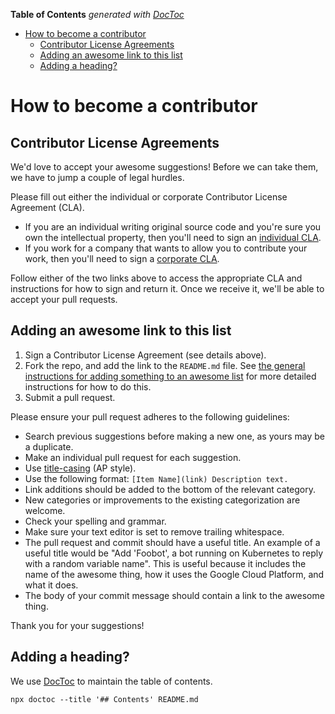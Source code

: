 <!-- START doctoc generated TOC please keep comment here to allow auto update -->
<!-- DON'T EDIT THIS SECTION, INSTEAD RE-RUN doctoc TO UPDATE -->
**Table of Contents**  *generated with [DocToc](https://github.com/thlorenz/doctoc)*

- [How to become a contributor](#how-to-become-a-contributor)
  - [Contributor License Agreements](#contributor-license-agreements)
  - [Adding an awesome link to this list](#adding-an-awesome-link-to-this-list)
  - [Adding a heading?](#adding-a-heading)

<!-- END doctoc generated TOC please keep comment here to allow auto update -->

# How to become a contributor

## Contributor License Agreements

We'd love to accept your awesome suggestions! Before we can take them, we have
to jump a couple of legal hurdles.

Please fill out either the individual or corporate Contributor License Agreement
(CLA).

  * If you are an individual writing original source code and you're sure you
    own the intellectual property, then you'll need to sign an [individual
    CLA](https://developers.google.com/open-source/cla/individual).
  * If you work for a company that wants to allow you to contribute your work,
    then you'll need to sign a [corporate
    CLA](https://developers.google.com/open-source/cla/corporate).

Follow either of the two links above to access the appropriate CLA and
instructions for how to sign and return it. Once we receive it, we'll be able to
accept your pull requests.


## Adding an awesome link to this list

1. Sign a Contributor License Agreement (see details above).
1. Fork the repo, and add the link to the `README.md` file. See [the general
   instructions for adding something to an awesome
   list](https://github.com/sindresorhus/awesome/blob/master/contributing.md#adding-something-to-an-awesome-list)
   for more detailed instructions for how to do this.
1. Submit a pull request.

Please ensure your pull request adheres to the following guidelines:

- Search previous suggestions before making a new one, as yours may be a
  duplicate.
- Make an individual pull request for each suggestion.
- Use [title-casing](http://titlecapitalization.com) (AP style).
- Use the following format: `[Item Name](link) Description text.`
- Link additions should be added to the bottom of the relevant category.
- New categories or improvements to the existing categorization are welcome.
- Check your spelling and grammar.
- Make sure your text editor is set to remove trailing whitespace.
- The pull request and commit should have a useful title. An example of a
  useful title would be "Add 'Foobot', a bot running on Kubernetes to reply
  with a random variable name". This is useful because it includes the name of
  the awesome thing, how it uses the Google Cloud Platform, and what it does.
- The body of your commit message should contain a link to the awesome thing.

Thank you for your suggestions!


## Adding a heading?

We use [DocToc](https://github.com/thlorenz/doctoc) to maintain the table of
contents.

    npx doctoc --title '## Contents' README.md
